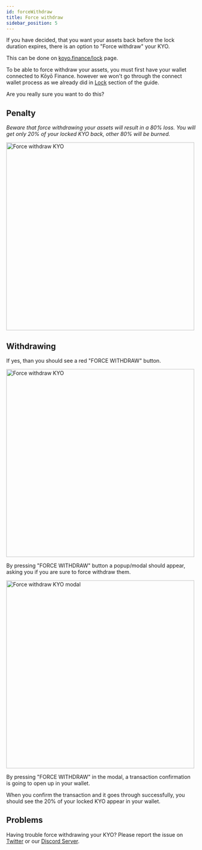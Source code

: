 ```yaml
---
id: forceWithdraw
title: Force withdraw
sidebar_position: 5
---
```


If you have decided, that you want your assets back before the lock duration expires, there is an option to "Force withdraw" your KYO.

This can be done on [koyo.finance/lock](https://koyo.finance/lock) page.

To be able to force withdraw your assets, you must first have your wallet connected to Kōyō Finance. however we won't go through the connect wallet process as we already did in [Lock](http://localhost:3000/protocol/guide/Locker/Lock#connect-your-wallet) section of the guide.

Are you really sure you want to do this?

## Penalty

_Beware that force withdrawing your assets will result in a 80% loss. You will get only 20% of your locked KYO back, other 80% will be burned._

<img src="/img/guide/Locker/penaltyGraph.png" alt="Force withdraw KYO" width="500" />

## Withdrawing

If yes, than you should see a red "FORCE WITHDRAW" button.

<img src="/img/guide/Locker/forceWithdraw.png" alt="Force withdraw KYO" width="500" />

By pressing "FORCE WITHDRAW" button a popup/modal should appear, asking you if you are sure to force withdraw them.

<img src="/img/guide/Locker/forceWithdrawWarning.png" alt="Force withdraw KYO modal" width="500" />

By pressing "FORCE WITHDRAW" in the modal, a transaction confirmation is going to open up in your wallet.

When you confirm the transaction and it goes through successfully, you should see the 20% of your locked KYO appear in your wallet.

## Problems

Having trouble force withdrawing your KYO? Please report the issue on [Twitter](https://twitter.com/KoyoFinance) or our [Discord Server](https://docs.koyo.finance/discord).
